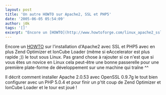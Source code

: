 ```yaml
---
layout: post
title: 'Un autre HOWTO sur Apache2, SSL et PHP5'
date: '2005-06-05 05:54:09'
author: j0k
tags: '[]'
excerpt: "Encore un [HOWTO](http://www.howtoforge.com/linux_apache2_ssl_php5_zendoptimizer_ioncubeloader) sur l'installation d'Apache2 avec SSL et PHP5 avec en plus Zend Optimizer et IonCube Loader (même si eAccelerator est plus rapide ;)) le tout sous Linux.     \nPas grand chose à rajouter si ce n'est que si vous êtes un novice en Linux cela peut-être une bonne      …"
---
```


Encore un [HOWTO](http://www.howtoforge.com/linux_apache2_ssl_php5_zendoptimizer_ioncubeloader) sur l'installation d'Apache2 avec SSL et PHP5 avec en plus Zend Optimizer et IonCube Loader (même si eAccelerator est plus rapide ;)) le tout sous Linux.
Pas grand chose à rajouter si ce n'est que si vous êtes un novice en Linux cela peut-être une bonne passerelle pour une première plate-forme de développement sur une machine qui traîne ^^

Il décrit comment installer Apache 2.0.53 avec OpenSSL 0.9.7g le tout bien configurer avec un PHP 5.0.4 et pour finir un p'tit coup de Zend Optimizer et IonCube Loader et le tour est joué !
